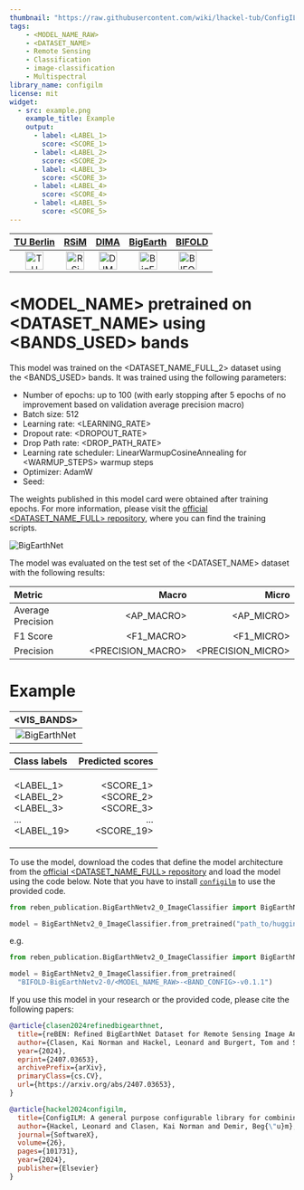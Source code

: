 ```yaml
---
thumbnail: "https://raw.githubusercontent.com/wiki/lhackel-tub/ConfigILM/static/imgs/RSiM_Logo_1.png"
tags:
    - <MODEL_NAME_RAW>
    - <DATASET_NAME>
    - Remote Sensing
    - Classification
    - image-classification
    - Multispectral
library_name: configilm
license: mit
widget:
  - src: example.png
    example_title: Example
    output:
      - label: <LABEL_1>
        score: <SCORE_1>
      - label: <LABEL_2>
        score: <SCORE_2>
      - label: <LABEL_3>
        score: <SCORE_3>
      - label: <LABEL_4>
        score: <SCORE_4>
      - label: <LABEL_5>
        score: <SCORE_5>
---
```


[TU Berlin](https://www.tu.berlin/) | [RSiM](https://rsim.berlin/) | [DIMA](https://www.dima.tu-berlin.de/menue/database_systems_and_information_management_group/) | [BigEarth](http://www.bigearth.eu/) | [BIFOLD](https://bifold.berlin/)
:---:|:---:|:---:|:---:|:---:
<a href="https://www.tu.berlin/"><img src="https://raw.githubusercontent.com/wiki/lhackel-tub/ConfigILM/static/imgs/tu-berlin-logo-long-red.svg" style="font-size: 1rem; height: 2em; width: auto" alt="TU Berlin Logo"/>  |  <a href="https://rsim.berlin/"><img src="https://raw.githubusercontent.com/wiki/lhackel-tub/ConfigILM/static/imgs/RSiM_Logo_1.png" style="font-size: 1rem; height: 2em; width: auto" alt="RSiM Logo"> | <a href="https://www.dima.tu-berlin.de/menue/database_systems_and_information_management_group/"><img src="https://raw.githubusercontent.com/wiki/lhackel-tub/ConfigILM/static/imgs/DIMA.png" style="font-size: 1rem; height: 2em; width: auto" alt="DIMA Logo"> | <a href="http://www.bigearth.eu/"><img src="https://raw.githubusercontent.com/wiki/lhackel-tub/ConfigILM/static/imgs/BigEarth.png" style="font-size: 1rem; height: 2em; width: auto" alt="BigEarth Logo"> | <a href="https://bifold.berlin/"><img src="https://raw.githubusercontent.com/wiki/lhackel-tub/ConfigILM/static/imgs/BIFOLD_Logo_farbig.png" style="font-size: 1rem; height: 2em; width: auto; margin-right: 1em" alt="BIFOLD Logo">

# <MODEL_NAME> pretrained on <DATASET_NAME> using <BANDS_USED> bands

<!-- Optional images -->
<!--
[Sentinel-1](https://sentinel.esa.int/web/sentinel/missions/sentinel-1) | [Sentinel-2](https://sentinel.esa.int/web/sentinel/missions/sentinel-2)
:---:|:---:
<a href="https://sentinel.esa.int/web/sentinel/missions/sentinel-1"><img src="https://raw.githubusercontent.com/wiki/lhackel-tub/ConfigILM/static/imgs/sentinel_2.jpg" style="font-size: 1rem; height: 10em; width: auto; margin-right: 1em" alt="Sentinel-2 Satellite"/> | <a href="https://sentinel.esa.int/web/sentinel/missions/sentinel-2"><img src="https://raw.githubusercontent.com/wiki/lhackel-tub/ConfigILM/static/imgs/sentinel_1.jpg" style="font-size: 1rem; height: 10em; width: auto; margin-right: 1em" alt="Sentinel-1 Satellite"/>
-->

This model was trained on the <DATASET_NAME_FULL_2> dataset using the <BANDS_USED> bands. 
It was trained using the following parameters:
- Number of epochs: up to 100 (with early stopping after 5 epochs of no improvement based on validation average 
precision macro)
- Batch size: 512
- Learning rate: <LEARNING_RATE>
- Dropout rate: <DROPOUT_RATE>
- Drop Path rate: <DROP_PATH_RATE>
- Learning rate scheduler: LinearWarmupCosineAnnealing for <WARMUP_STEPS> warmup steps
- Optimizer: AdamW
- Seed: <SEED>

The weights published in this model card were obtained after <EPOCHS> training epochs.
For more information, please visit the [official <DATASET_NAME_FULL> repository](https://git.tu-berlin.de/rsim/reben-training-scripts), where you can find the training scripts.

![[BigEarthNet](http://bigearth.net/)](https://raw.githubusercontent.com/wiki/lhackel-tub/ConfigILM/static/imgs/combined_2000_600_2020_0_wide.jpg)

The model was evaluated on the test set of the <DATASET_NAME> dataset with the following results:

| Metric            |       Macro |       Micro |
|:------------------|------------------:|------------------:|
| Average Precision |        <AP_MACRO> |        <AP_MICRO> |
| F1 Score          |        <F1_MACRO> |        <F1_MICRO> |
| Precision         | <PRECISION_MACRO> | <PRECISION_MICRO> |

# Example
|             <VIS_BANDS>              |
|:---------------------------------------------------:|
| ![[BigEarthNet](http://bigearth.net/)](example.png) |

| Class labels                                                              |                                                          Predicted scores |
|:--------------------------------------------------------------------------|--------------------------------------------------------------------------:|
| <p> <LABEL_1> <br> <LABEL_2> <br> <LABEL_3> <br> ... <br> <LABEL_19> </p> | <p> <SCORE_1> <br> <SCORE_2> <br> <SCORE_3> <br> ... <br> <SCORE_19> </p> |


To use the model, download the codes that define the model architecture from the
[official <DATASET_NAME_FULL> repository](https://git.tu-berlin.de/rsim/reben-training-scripts) and load the model using the
code below. Note that you have to install [`configilm`](https://pypi.org/project/configilm/) to use the provided code.

```python
from reben_publication.BigEarthNetv2_0_ImageClassifier import BigEarthNetv2_0_ImageClassifier

model = BigEarthNetv2_0_ImageClassifier.from_pretrained("path_to/huggingface_model_folder")
```

e.g.

```python
from reben_publication.BigEarthNetv2_0_ImageClassifier import BigEarthNetv2_0_ImageClassifier

model = BigEarthNetv2_0_ImageClassifier.from_pretrained(
  "BIFOLD-BigEarthNetv2-0/<MODEL_NAME_RAW>-<BAND_CONFIG>-v0.1.1")
```

If you use this model in your research or the provided code, please cite the following papers:
```bibtex
@article{clasen2024refinedbigearthnet,
  title={reBEN: Refined BigEarthNet Dataset for Remote Sensing Image Analysis},
  author={Clasen, Kai Norman and Hackel, Leonard and Burgert, Tom and Sumbul, Gencer and Demir, Beg{\"u}m and Markl, Volker},
  year={2024},
  eprint={2407.03653},
  archivePrefix={arXiv},
  primaryClass={cs.CV},
  url={https://arxiv.org/abs/2407.03653},
}
```
```bibtex
@article{hackel2024configilm,
  title={ConfigILM: A general purpose configurable library for combining image and language models for visual question answering},
  author={Hackel, Leonard and Clasen, Kai Norman and Demir, Beg{\"u}m},
  journal={SoftwareX},
  volume={26},
  pages={101731},
  year={2024},
  publisher={Elsevier}
}
```
